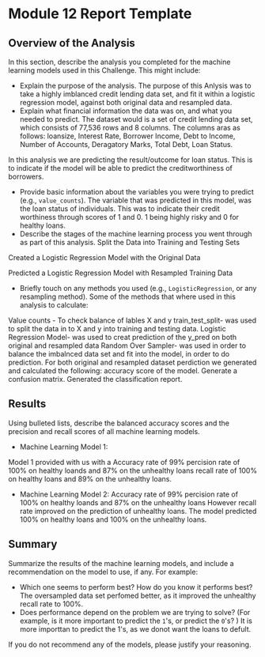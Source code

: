 # Module 12 Report Template

## Overview of the Analysis

In this section, describe the analysis you completed for the machine learning models used in this Challenge. This might include:

* Explain the purpose of the analysis.
The purpose of this Anlysis was to take a highly imblanced credit lending data set, and fit it within a logistic regression model, against both original data and resampled data.   
* Explain what financial information the data was on, and what you needed to predict.
The dataset would is a set of credit lending data set, which consists of 77,536 rows and 8 columns. The columns aras as follows:
   loansize, 
   Interest Rate, 
   Borrower Income, 
   Debt to Income, 
   Number of Accounts, 
   Deragatory Marks, 
   Total Debt, 
   Loan Status. 
   
In this analysis we are predicting the result/outcome for loan status. This is to indicate if the model will be able to predict the creditworthiness of borrowers.
* Provide basic information about the variables you were trying to predict (e.g., `value_counts`).
The variable that was predicted in this model, was the loan status of individuals. This was to indicate their credit worthiness through scores of 1 and 0. 1 being highly risky and 0 for healthy loans. 
* Describe the stages of the machine learning process you went through as part of this analysis.
Split the Data into Training and Testing Sets

Created a Logistic Regression Model with the Original Data

Predicted a Logistic Regression Model with Resampled Training Data
* Briefly touch on any methods you used (e.g., `LogisticRegression`, or any resampling method).
Some of the methods that where used in this analysis to calculate:

Value counts - To check balance of lables X and y
train_test_split- was used to split the data in to X and y into training and testing data.
Logistic Regression Model- was used to creat prediction of the y_pred on both original and resampled data
Random Over Sampler- was used in order to balance the imbalnced data set and fit into the model, in order to do prediction.
For both original and resampled dataset perdiction we generated and calculated the following:
    accuracy score of the model.
    Generate a confusion matrix.
    Generated the classification report.
## Results

Using bulleted lists, describe the balanced accuracy scores and the precision and recall scores of all machine learning models.

* Machine Learning Model 1:
      
 Model 1 provided with us with a 
     Accuracy rate of 99%
     percision rate of 100% on healthy loands and 87% on the unhealthy loans
     recall rate of 100% on healthy loans and 89% on the unhealthy loans. 
     


* Machine Learning Model 2:
 Accuracy rate of 99%
 percision rate of 100% on healthy loands and 87% on the unhealthy loans
 However recall rate improved on the prediction of unhealthy loans. The model predicted 100% on healthy loans and 100% on the unhealthy loans. 

## Summary

Summarize the results of the machine learning models, and include a recommendation on the model to use, if any. For example:
* Which one seems to perform best? How do you know it performs best?
The oversampled data set perfomed better, as it improved the unhealthy recall rate to 100%. 
* Does performance depend on the problem we are trying to solve? (For example, is it more important to predict the `1`'s, or predict the `0`'s? )
It is more importtan to predict the 1's, as we donot want the loans to defult. 

If you do not recommend any of the models, please justify your reasoning.
